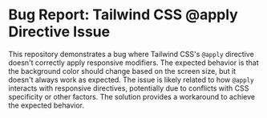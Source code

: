 # Bug Report: Tailwind CSS @apply Directive Issue

This repository demonstrates a bug where Tailwind CSS's `@apply` directive doesn't correctly apply responsive modifiers. The expected behavior is that the background color should change based on the screen size, but it doesn't always work as expected.  The issue is likely related to how `@apply` interacts with responsive directives, potentially due to conflicts with CSS specificity or other factors.  The solution provides a workaround to achieve the expected behavior.